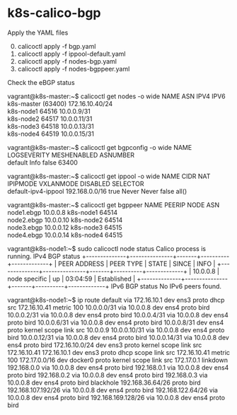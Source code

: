 # k8s-calico-bgp

Apply the YAML files

0. calicoctl apply -f bgp.yaml
1. calicoctl apply -f ippool-default.yaml
2. calicoctl apply -f nodes-bgp.yaml
3. calicoctl apply -f nodes-bgppeer.yaml

Check the eBGP status
 
 vagrant@k8s-master:~$ calicoctl get nodes -o wide
NAME         ASN       IPV4              IPV6   
k8s-master   (63400)   172.16.10.40/24          
k8s-node1    64516     10.0.0.9/31              
k8s-node2    64517     10.0.0.11/31             
k8s-node3    64518     10.0.0.13/31             
k8s-node4    64519     10.0.0.15/31             

 
 vagrant@k8s-master:~$ calicoctl get bgpconfig -o wide
NAME      LOGSEVERITY   MESHENABLED   ASNUMBER   
default   Info          false         63400    

vagrant@k8s-master:~$ calicoctl get ippool -o wide
NAME                  CIDR             NAT    IPIPMODE   VXLANMODE   DISABLED   SELECTOR   
default-ipv4-ippool   192.168.0.0/16   true   Never      Never       false      all()      

vagrant@k8s-master:~$ calicoctl get bgppeer
NAME         PEERIP      NODE        ASN     
node1.ebgp   10.0.0.8    k8s-node1   64514   
node2.ebgp   10.0.0.10   k8s-node2   64514   
node3.ebgp   10.0.0.12   k8s-node3   64515   
node4.ebgp   10.0.0.14   k8s-node4   64515   


vagrant@k8s-node1:~$ sudo calicoctl node status
Calico process is running.
IPv4 BGP status
+--------------+---------------+-------+----------+-------------+
| PEER ADDRESS |   PEER TYPE   | STATE |  SINCE   |    INFO     |
+--------------+---------------+-------+----------+-------------+
| 10.0.0.8     | node specific | up    | 03:04:59 | Established |
+--------------+---------------+-------+----------+-------------+
IPv6 BGP status
No IPv6 peers found.

vagrant@k8s-node1:~$ ip route
default via 172.16.10.1 dev ens3 proto dhcp src 172.16.10.41 metric 100 
10.0.0.0/31 via 10.0.0.8 dev ens4 proto bird 
10.0.0.2/31 via 10.0.0.8 dev ens4 proto bird 
10.0.0.4/31 via 10.0.0.8 dev ens4 proto bird 
10.0.0.6/31 via 10.0.0.8 dev ens4 proto bird 
10.0.0.8/31 dev ens4 proto kernel scope link src 10.0.0.9 
10.0.0.10/31 via 10.0.0.8 dev ens4 proto bird 
10.0.0.12/31 via 10.0.0.8 dev ens4 proto bird 
10.0.0.14/31 via 10.0.0.8 dev ens4 proto bird 
172.16.10.0/24 dev ens3 proto kernel scope link src 172.16.10.41 
172.16.10.1 dev ens3 proto dhcp scope link src 172.16.10.41 metric 100 
172.17.0.0/16 dev docker0 proto kernel scope link src 172.17.0.1 linkdown 
192.168.0.0 via 10.0.0.8 dev ens4 proto bird 
192.168.0.1 via 10.0.0.8 dev ens4 proto bird 
192.168.0.2 via 10.0.0.8 dev ens4 proto bird 
192.168.0.3 via 10.0.0.8 dev ens4 proto bird 
blackhole 192.168.36.64/26 proto bird 
192.168.107.192/26 via 10.0.0.8 dev ens4 proto bird 
192.168.122.64/26 via 10.0.0.8 dev ens4 proto bird 
192.168.169.128/26 via 10.0.0.8 dev ens4 proto bird 
